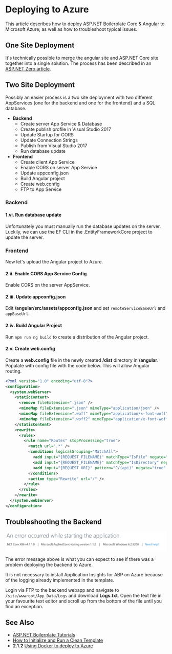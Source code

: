 # Deploying to Azure
This article describes how to deploy ASP\.NET Boilerplate Core & Angular to Microsoft Azure; as well as how to troubleshoot typical issues.

## One Site Deployment
It's technically possible to merge the angular site and ASP\.NET Core site together into a single solution. The process has been described in an [ASP\.NET Zero article](https://www.aspnetzero.com/Documents/Merge-Angular-Client-Server).

## Two Site Deployment
Possibly an easier process is a two site deployment with two different AppServices (one for the backend and one for the frontend) and a SQL database.

* __Backend__
  * Create server App Service & Database
  * Create publish profile in Visual Studio 2017
  * Update Startup for CORS
  * Update Connection Strings
  * Publish from Visual Studio 2017
  * Run database update
* __Frontend__
  * Create client App Service
  * Enable CORS on server App Service
  * Update appconfig.json
  * Build Angular project
  * Create web.config
  * FTP to App Service

### Backend

#### 1.vi. Run database update
Unfortunately you must manually run the database updates on the server. Luckily, we can use the EF CLI in the .EntityFrameworkCore project to update the server.

### Frontend
Now let's upload the Angular project to Azure.

#### 2.ii. Enable CORS App Service Config
Enable CORS on the server AppService.

#### 2.iii. Update appconfig.json
Edit __/angular/src/assets/appconfig.json__ and set ```remoteServiceBaseUrl``` and ```appBaseUrl```.

#### 2.iv. Build Angular Project
Run ```npm run ng build``` to create a distribution of the Angular project.

#### 2.v. Create web.config
Create a __web.config__ file in the newly created __/dist__ directory in __/angular__. Populate with config file with the code below. This will allow Angular routing.

```xml
<?xml version="1.0" encoding="utf-8"?>
<configuration>
  <system.webServer>
    <staticContent>
      <remove fileExtension=".json" />
      <mimeMap fileExtension=".json" mimeType="application/json" />
      <mimeMap fileExtension=".woff" mimeType="application/x-font-woff" />
      <mimeMap fileExtension=".woff2" mimeType="application/x-font-woff" />
    </staticContent>
    <rewrite>
      <rules>
        <rule name="Routes" stopProcessing="true">
          <match url=".*" />
          <conditions logicalGrouping="MatchAll">
            <add input="{REQUEST_FILENAME}" matchType="IsFile" negate="true" />
            <add input="{REQUEST_FILENAME}" matchType="IsDirectory" negate="true" />
            <add input="{REQUEST_URI}" pattern="^/(api)" negate="true" />
          </conditions>
          <action type="Rewrite" url="/" />
        </rule>
      </rules>
    </rewrite>  
  </system.webServer>
</configuration>
```

## Troubleshooting the Backend
![A useless error message](img/uselesserror.png "A useless error message")

The error message above is what you can expect to see if there was a problem deploying the backend to Azure.

It is not necessary to install Application Insights for ABP on Azure because of the logging already implemented in the template.

Login via FTP to the backend webapp and navigate to ```/site/wwwroot/App_Data/Logs``` and download **Logs.txt**. Open the text file in your favourite text editor and scroll up from the bottom of the file until you find an exception.

## See Also
* [ASP\.NET Boilerplate Tutorials](README.md)
* [How to Initialize and Run a Clean Template](cleantemplate.md)
* __2.1.2__ [Using Docker to deploy to Azure](docker212.md)